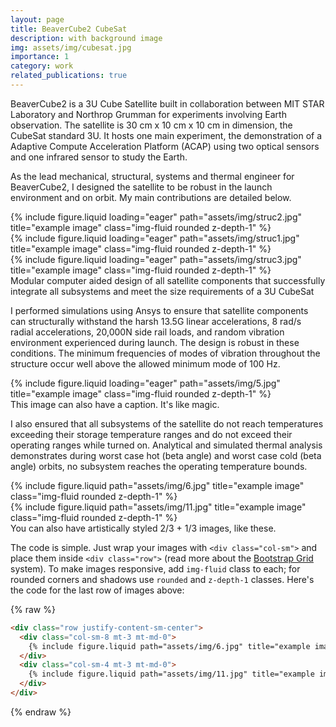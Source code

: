 ```yaml
---
layout: page
title: BeaverCube2 CubeSat
description: with background image
img: assets/img/cubesat.jpg
importance: 1
category: work
related_publications: true
---
```


BeaverCube2 is a 3U Cube Satellite built in collaboration between MIT STAR Laboratory and Northrop Grumman for experiments involving Earth observation. The satellite is 30 cm x 10 cm x 10 cm in dimension, the CubeSat standard 3U. It hosts one main experiment, the demonstration of a Adaptive Compute Acceleration Platform (ACAP) using two optical sensors and one infrared sensor to study the Earth. 

As the lead mechanical, structural, systems and thermal engineer for BeaverCube2, I designed the satellite to be robust in the launch environment and on orbit. My main contributions are detailed below.

<div class="row">
    <div class="col-sm mt-3 mt-md-0">
        {% include figure.liquid loading="eager" path="assets/img/struc2.jpg" title="example image" class="img-fluid rounded z-depth-1" %}
    </div>
    <div class="col-sm mt-3 mt-md-0">
        {% include figure.liquid loading="eager" path="assets/img/struc1.jpg" title="example image" class="img-fluid rounded z-depth-1" %}
    </div>
    <div class="col-sm mt-3 mt-md-0">
        {% include figure.liquid loading="eager" path="assets/img/struc3.jpg" title="example image" class="img-fluid rounded z-depth-1" %}
    </div>
</div>
<div class="caption">
    Modular computer aided design of all satellite components that successfully integrate all subsystems and meet the size requirements of a 3U CubeSat
</div>

I performed simulations using Ansys to ensure that satellite components can structurally withstand the harsh 13.5G linear accelerations, 8 rad/s radial accelerations, 20,000N side rail loads, and random vibration environment experienced during launch. The design is robust in these conditions. The minimum frequencies of modes of vibration throughout the structure occur well above the allowed minimum mode of 100 Hz. 

<div class="row">
    <div class="col-sm mt-3 mt-md-0">
        {% include figure.liquid loading="eager" path="assets/img/5.jpg" title="example image" class="img-fluid rounded z-depth-1" %}
    </div>
</div>
<div class="caption">
    This image can also have a caption. It's like magic.
</div>

I also ensured that all subsystems of the satellite do not reach temperatures exceeding their storage temperature ranges and do not exceed their operating ranges while turned on. Analytical and simulated thermal analysis demonstrates during worst case hot (beta angle) and worst case cold (beta angle) orbits, no subsystem reaches the operating temperature bounds.

<div class="row justify-content-sm-center">
    <div class="col-sm-8 mt-3 mt-md-0">
        {% include figure.liquid path="assets/img/6.jpg" title="example image" class="img-fluid rounded z-depth-1" %}
    </div>
    <div class="col-sm-4 mt-3 mt-md-0">
        {% include figure.liquid path="assets/img/11.jpg" title="example image" class="img-fluid rounded z-depth-1" %}
    </div>
</div>
<div class="caption">
    You can also have artistically styled 2/3 + 1/3 images, like these.
</div>

The code is simple.
Just wrap your images with `<div class="col-sm">` and place them inside `<div class="row">` (read more about the <a href="https://getbootstrap.com/docs/4.4/layout/grid/">Bootstrap Grid</a> system).
To make images responsive, add `img-fluid` class to each; for rounded corners and shadows use `rounded` and `z-depth-1` classes.
Here's the code for the last row of images above:

{% raw %}

```html
<div class="row justify-content-sm-center">
  <div class="col-sm-8 mt-3 mt-md-0">
    {% include figure.liquid path="assets/img/6.jpg" title="example image" class="img-fluid rounded z-depth-1" %}
  </div>
  <div class="col-sm-4 mt-3 mt-md-0">
    {% include figure.liquid path="assets/img/11.jpg" title="example image" class="img-fluid rounded z-depth-1" %}
  </div>
</div>
```

{% endraw %}
